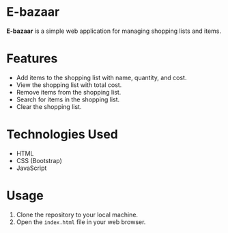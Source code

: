 # E-bazaar

**E-bazaar** is a simple web application for managing shopping lists and items.

# **Features**
- Add items to the shopping list with name, quantity, and  cost.
- View the shopping list with total cost.
- Remove items from the shopping list.
- Search for items in the shopping list.
- Clear the shopping list.

# **Technologies Used**
- HTML
- CSS (Bootstrap)
- JavaScript
  
# **Usage**
1. Clone the repository to your local machine.
2. Open the `index.html` file in your web browser.
